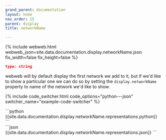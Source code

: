 ```yaml
---
grand_parent: documentation
layout: home
nav_order: 15
parent: display
title: networkName

---
```


{% include webweb.html webweb_json=site.data.documentation.display.networkName.json fix_width=false fix_height=false %}

```json
type: string
````
webweb will by default display the first network we add to it, but if we'd like to show a particular one we can do so by setting the `display.networkName` property to name of the network we'd like to show.

{% include code_switcher.html code_options="python---json" switcher_name="example-code-switcher" %}
<div class='select-code-block example-code-switcher python-code-block select-code-block-visible'></div>
```python
{{site.data.documentation.display.networkName.representations.python}}
```
<div class='select-code-block example-code-switcher json-code-block'></div>
```json
{{site.data.documentation.display.networkName.representations.json}}
```